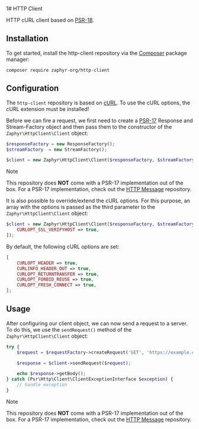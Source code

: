 1# HTTP Client

HTTP cURL client based on [PSR-18](https://www.php-fig.org/psr/psr-18).

## Installation

To get started, install the http-client repository via the [Composer](https://getcomposer.org/) package manager:

```console
composer require zaphyr-org/http-client
```

## Configuration

The `http-client` repository is based on [cURL](https://www.php.net/manual/en/book.curl.php). To use the cURL options,
the cURL extension must be installed!

Before we can fire a request, we first need to create a [PSR-17](https://www.php-fig.org/psr/psr-17) Response and
Stream-Factory object and then pass them to the constructor of the `Zaphyr\HttpClient\Client` object:

```php
$responseFactory = new ResponseFactory();
$streamFactory  = new StreamFactory();

$client = new Zaphyr\HttpClient\Client($responseFactory, $streamFactory);
```

> [!NOTE]
> This repository does **NOT** come with a PSR-17 implementation out of the box. For a PSR-17 implementation, check out
> the [HTTP Message](/docs/repositories/latest/http-message#factories) repository.

It is also possible to override/extend the cURL options. For this purpose, an array with the options is passed as the
third parameter to the `Zaphyr\HttpClient\Client` object:

```php
$client = new Zaphyr\HttpClient\Client($responseFactory, $streamFactory, [
    CURLOPT_SSL_VERIFYHOST => true,
]);
```

By default, the following cURL options are set:

```php
[
    CURLOPT_HEADER => true,
    CURLINFO_HEADER_OUT => true,
    CURLOPT_RETURNTRANSFER => true,
    CURLOPT_FORBID_REUSE => true,
    CURLOPT_FRESH_CONNECT => true,
];
```

## Usage

After configuring our client object, we can now send a request to a server. To do this, we use the `sendRequest()`
method of the `Zaphyr\HttpClient\Client` object:

```php
try {
    $request = $requestFactory->createRequest('GET', 'https://example.com');

    $response = $client->sendRequest($request);

    echo $response->getBody();
} catch (Psr\Http\Client\ClientExceptionInterface $exception) {
    // handle exception
}
```

> [!NOTE]
>This repository does **NOT** come with a PSR-17 implementation out of the box. For a PSR-17 implementation, check out
the [HTTP Message](/docs/repositories/latest/http-message#factories) repository.
